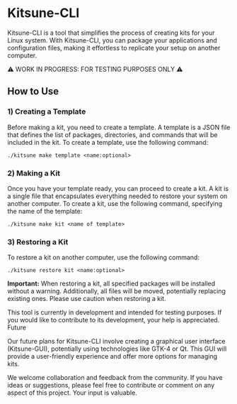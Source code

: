 # Kitsune-CLI

Kitsune-CLI is a tool that simplifies the process of creating kits for your Linux system. With Kitsune-CLI, you can package your applications and configuration files, making it effortless to replicate your setup on another computer.

⚠️ WORK IN PROGRESS: FOR TESTING PURPOSES ONLY ⚠️
## How to Use
### 1) Creating a Template

Before making a kit, you need to create a template. A template is a JSON file that defines the list of packages, directories, and commands that will be included in the kit. To create a template, use the following command:

``./kitsune make template <name:optional>``

### 2) Making a Kit

Once you have your template ready, you can proceed to create a kit. A kit is a single file that encapsulates everything needed to restore your system on another computer. To create a kit, use the following command, specifying the name of the template:

``./kitsune make kit <name of template>``

### 3) Restoring a Kit

To restore a kit on another computer, use the following command:

``./kitsune restore kit <name:optional>``

**Important:** When restoring a kit, all specified packages will be installed without a warning. Additionally, all files will be moved, potentially replacing existing ones. Please use caution when restoring a kit.

This tool is currently in development and intended for testing purposes. If you would like to contribute to its development, your help is appreciated.
Future

Our future plans for Kitsune-CLI involve creating a graphical user interface (Kitsune-GUI), potentially using technologies like GTK-4 or Qt. This GUI will provide a user-friendly experience and offer more options for managing kits.

We welcome collaboration and feedback from the community. If you have ideas or suggestions, please feel free to contribute or comment on any aspect of this project. Your input is valuable.
